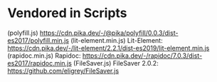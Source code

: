 # Vendored in Scripts #

(polyfill.js) https://cdn.pika.dev/-/@pika/polyfill/0.0.3/dist-es2017/polyfill.min.js
(lit-element.min.js) Lit-Element: https://cdn.pika.dev/-/lit-element/2.2.1/dist-es2019/lit-element.min.js
(rapidoc.min.js) Rapidoc: https://cdn.pika.dev/-/rapidoc/7.0.3/dist-es2017/rapidoc.min.js
(FileSaver.js) FileSaver 2.0.2: https://github.com/eligrey/FileSaver.js
